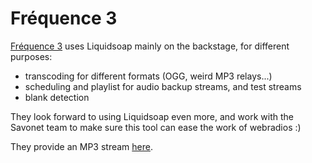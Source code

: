 # Fréquence 3

[Fréquence 3](http://www.frequence3.fr) uses Liquidsoap mainly on the backstage,
for different purposes:

- transcoding for different formats (OGG, weird MP3 relays...)
- scheduling and playlist for audio backup streams, and test streams
- blank detection

They look forward to using Liquidsoap even more, and work with the Savonet team
to make sure this tool can ease the work of webradios :)

They provide an MP3 stream [here](http://streams.frequence3.net/mp3-128.m3u).
